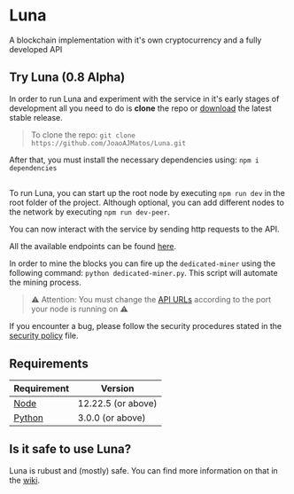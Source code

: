 # Luna
A blockchain implementation with it's own cryptocurrency and a fully developed API

## Try Luna (0.8 Alpha)
In order to run Luna and experiment with the service in it's early stages of development all you need to do is __clone__ the repo or [download](https://github.com/JoaoAJMatos/Luna/archive/refs/tags/0.7-alpha.zip) the latest stable release.

> To clone the repo: `git clone https://github.com/JoaoAJMatos/Luna.git`

After that, you must install the necessary dependencies using: `npm i dependencies`

##

To run Luna, you can start up the root node by executing `npm run dev` in the root folder of the project. Although optional, you can add different nodes to the network by executing `npm run dev-peer`.

You can now interact with the service by sending http requests to the API. 

All the available endpoints can be found [here](https://github.com/JoaoAJMatos/Luna/blob/main/endpoints.md).

In order to mine the blocks you can fire up the `dedicated-miner` using the following command: `python dedicated-miner.py`. This script will automate the mining process.

> :warning: Attention: You must change the [API URLs](https://github.com/JoaoAJMatos/Luna/blob/cb3fe71badf79ded89dd4d4a7d742a49851231c7/dedicated-miner.py#L8-L9) according to the port your node is running on :warning:

If you encounter a bug, please follow the security procedures stated in the [security policy](https://github.com/JoaoAJMatos/Luna/blob/main/SECURITY.md) file.

## Requirements

| Requirement | Version            |
|-------------|--------------------|
| [Node](https://nodejs.org/en/)        | 12.22.5 (or above) |
| [Python](https://www.python.org/)      | 3.0.0 (or above)   |

## Is it safe to use Luna?

Luna is rubust and (mostly) safe. You can find more information on that in the [wiki](https://github.com/JoaoAJMatos/Luna/wiki).
